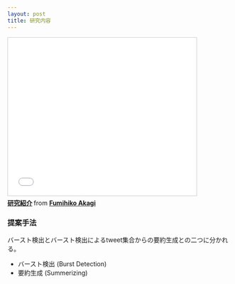 ```yaml
---
layout: post
title: 研究内容
---
```


<iframe src="//www.slideshare.net/slideshow/embed_code/key/AgVuFch8PJUmsB" width="425" height="355" frameborder="0" marginwidth="0" marginheight="0" scrolling="no" style="border:1px solid #CCC; border-width:1px; margin-bottom:5px; max-width: 100%;" allowfullscreen> </iframe> <div style="margin-bottom:5px"> <strong> <a href="//www.slideshare.net/anondroid5/ss-48538526" title="研究紹介" target="_blank">研究紹介</a> </strong> from <strong><a href="//www.slideshare.net/anondroid5" target="_blank">Fumihiko Akagi</a></strong> </div>

### 提案手法
バースト検出とバースト検出によるtweet集合からの要約生成との二つに分かれる。

 - バースト検出 (Burst Detection) 
 - 要約生成 (Summerizing)
